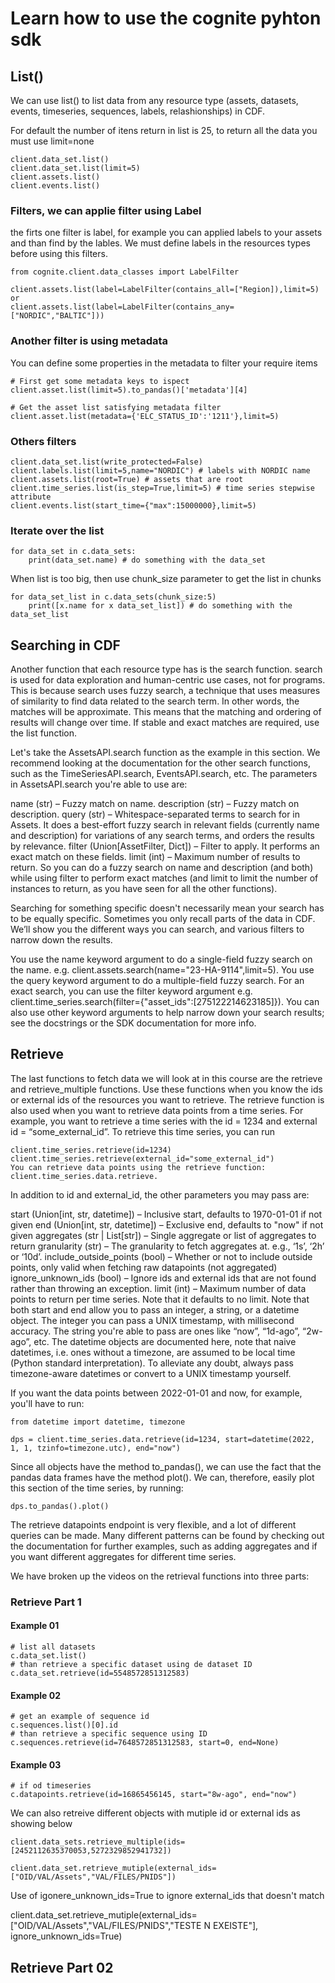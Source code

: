 # Learn how to use the cognite pyhton sdk

## List()

We can use list() to list data from any resource type (assets, datasets, events, timeseries, sequences, labels, relashionships) in CDF.

For default the number of itens return in list is 25, to return all the data you must use limit=none

```
client.data_set.list() 
client.data_set.list(limit=5)
client.assets.list() 
client.events.list()
```

### Filters, we can applie filter using Label

the firts one filter is label, for example you can applied labels to your assets and than find by the lables. We must define labels in the resources types before using this filters.

```
from cognite.client.data_classes import LabelFilter

client.assets.list(label=LabelFilter(contains_all=["Region]),limit=5)
or
client.assets.list(label=LabelFilter(contains_any=["NORDIC","BALTIC"]))
```

### Another filter is using metadata


You can define some properties in the metadata to filter your require items

```
# First get some metadata keys to ispect
client.asset.list(limit=5).to_pandas()['metadata'][4]

# Get the asset list satisfying metadata filter
client.asset.list(metadata={'ELC_STATUS_ID':'1211'},limit=5)
```

### Others filters
```
client.data_set.list(write_protected=False)
client.labels.list(limit=5,name="NORDIC") # labels with NORDIC name
client.assets.list(root=True) # assets that are root
client.time_series.list(is_step=True,limit=5) # time series stepwise attribute
client.events.list(start_time={"max":15000000},limit=5)
```

### Iterate over the list
```
for data_set in c.data_sets:
    print(data_set.name) # do something with the data_set
```

When list is too big, then use chunk_size parameter to get the list in chunks
```
for data_set_list in c.data_sets(chunk_size:5)
    print([x.name for x data_set_list]) # do something with the data_set_list
```

## Searching in CDF

Another function that each resource type has is the search function. search is used for data exploration and human-centric use cases, not for programs. This is because search uses fuzzy search, a technique that uses measures of similarity to find data related to the search term. In other words, the matches will be approximate. This means that the matching and ordering of results will change over time. If stable and exact matches are required, use the list function.

Let's take the AssetsAPI.search function as the example in this section. We recommend looking at the documentation for the other search functions, such as the TimeSeriesAPI.search, EventsAPI.search, etc. The parameters in AssetsAPI.search you're able to use are:

name (str) – Fuzzy match on name.
description (str) – Fuzzy match on description.
query (str) – Whitespace-separated terms to search for in Assets. It does a best-effort fuzzy search in relevant fields (currently name and description) for variations of any search terms, and orders the results by relevance.
filter (Union[AssetFilter, Dict]) – Filter to apply. It performs an exact match on these fields.
limit (int) – Maximum number of results to return.
So you can do a fuzzy search on name and description (and both) while using filter to perform exact matches (and limit to limit the number of instances to return, as you have seen for all the other functions).

Searching for something specific doesn't necessarily mean your search has to be equally specific. Sometimes you only recall parts of the data in CDF. We’ll show you the different ways you can search, and various filters to narrow down the results.

You use the name keyword argument to do a single-field fuzzy search on the name. e.g. client.assets.search(name="23-HA-9114",limit=5).
You use the query keyword argument to do a multiple-field fuzzy search.
For an exact search, you can use the filter keyword argument e.g. client.time_series.search(filter={"asset_ids":[275122214623185]}).
You can also use other keyword arguments to help narrow down your search results; see the docstrings or the SDK documentation for more info.

## Retrieve

The last functions to fetch data we will look at in this course are the retrieve and retrieve_multiple functions. Use these functions when you know the ids or external ids of the resources you want to retrieve. The retrieve function is also used when you want to retrieve data points from a time series. For example, you want to retrieve a time series with the id = 1234 and external id = “some_external_id”. To retrieve this time series, you can run 

```
client.time_series.retrieve(id=1234)
client.time_series.retrieve(external_id="some_external_id")
You can retrieve data points using the retrieve function: client.time_series.data.retrieve.
```

In addition to id and external_id, the other parameters you may pass are:

start (Union[int, str, datetime]) – Inclusive start, defaults to 1970-01-01 if not given
end (Union[int, str, datetime]) – Exclusive end, defaults to "now" if not given
aggregates (str | List[str]) – Single aggregate or list of aggregates to return
granularity (str) – The granularity to fetch aggregates at. e.g., ‘1s’, ‘2h’ or ‘10d’.
include_outside_points (bool) – Whether or not to include outside points, only valid when fetching raw datapoints (not aggregated)
ignore_unknown_ids (bool) – Ignore ids and external ids that are not found rather than throwing an exception.
limit (int) – Maximum number of data points to return per time series. Note that it defaults to no limit.
Note that both start and end allow you to pass an integer, a string, or a datetime object. The integer you can pass a UNIX timestamp, with millisecond accuracy. The string you're able to pass are ones like “now”, “1d-ago”, “2w-ago”, etc. The datetime objects are documented here, note that naive datetimes, i.e. ones without a timezone, are assumed to be local time (Python standard interpretation). To alleviate any doubt, always pass timezone-aware datetimes or convert to a UNIX timestamp yourself.

If you want the data points between 2022-01-01 and now, for example, you'll have to run:

```
from datetime import datetime, timezone

dps = client.time_series.data.retrieve(id=1234, start=datetime(2022, 1, 1, tzinfo=timezone.utc), end="now")
 ```

Since all objects have the method to_pandas(), we can use the fact that the pandas data frames have the method plot(). We can, therefore, easily plot this section of the time series, by running:

```
dps.to_pandas().plot()
``` 

The retrieve datapoints endpoint is very flexible, and a lot of different queries can be made. Many different patterns can be found by checking out the documentation for further examples, such as adding aggregates and if you want different aggregates for different time series.

We have broken up the videos on the retrieval functions into three parts:

### Retrieve Part 1

#### Example 01

```
# list all datasets
c.data_set.list()
# than retrieve a specific dataset using de dataset ID
c.data_set.retrieve(id=5548572851312583)
```

#### Example 02

```
# get an example of sequence id
c.sequences.list()[0].id
# than retrieve a specific sequence using ID
c.sequences.retrieve(id=7648572851312583, start=0, end=None)
```

#### Example 03

```
# if od timeseries
c.datapoints.retrieve(id=16865456145, start="8w-ago", end="now")
```

We can also retreive different objects with mutiple id or external ids as showing below

```
client.data_sets.retrieve_multiple(ids=[2452112635370053,5272329852941732])

client.data_set.retrieve_mutiple(external_ids=["OID/VAL/Assets","VAL/FILES/PNIDS"])

```

Use of igonere_unknown_ids=True to ignore external_ids that doesn't match

client.data_set.retrieve_mutiple(external_ids=["OID/VAL/Assets","VAL/FILES/PNIDS","TESTE N EXEISTE"], ignore_unknown_ids=True)


## Retrieve Part 02

